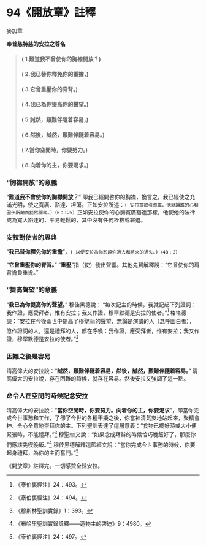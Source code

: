 # 94《開放章》註釋

麥加章

**奉普慈特慈的安拉之尊名**

> #### ( 1.難道我不曾使你的胸襟開放？) 
> #### ( 2.我已替你釋免你的重擔，)
> #### ( 3.它曾重壓你的脊背。)
> #### ( 4.我已為你提高你的聲望。) 
> #### ( 5.誠然，艱難伴隨着容易，)
> #### ( 6.然後，誠然，艱難伴隨着容易。) 
> #### ( 7.當你空閒時，你要努力。)
> #### ( 8.向着你的主，你要渴求。)

### “胸襟開放”的意義

“**難道我不曾使你的胸襟開放？**” 即我已經開啓你的胸襟，換言之，我已經使之充滿光明，使之寬廣、豁達、坦蕩。正如安拉所述：`( 安拉意欲引導誰，他就讓誰的心胸因伊斯蘭而豁然開朗。)（6：125）`正如安拉使你的心胸寬廣豁達那樣，他使他的法律成為寬大豁達的，平易輕鬆的，其中沒有任何桎梏或窘迫。

### 安拉對使者的恩典

“**我已替你釋免你的重擔**”，`( 以便安拉為你恕饒你過去和將來的過失。)（48：2）`

“**它曾重壓你的脊背。**” “**重壓**”指（使）發出聲響。其他先賢解釋說：“它曾使你的肩背擔負重擔。”

### “提高聲望”的意義

“**我已為你提高你的聲望。**” 穆佳黑德說： “每次記主的時候，我就記起下列證詞：我作證，應受拜者，惟有安拉；我又作證，穆罕默德是安拉的使者。”[^1] 格塔德說：“安拉在今後兩世中提高了穆聖ﷺ的聲望，無論是演講的人（念呼圖白者），唸作證詞的人，還是禮拜的人，都在呼喚：我作證，應受拜者，惟有安拉；我又作證，穆罕默德是安拉的使者。”[^2] 

### 困難之後是容易

清高偉大的安拉說：“**誠然，艱難伴隨着容易，然後，誠然，艱難伴隨着容易。**” 清高偉大的安拉說，存在困難的時候，就存在容易。然後安拉又強調了這一點。

### 命令人在空閒的時候記念安拉

清高偉大的安拉說：“**當你空閒時，你要努力。向着你的主，你要渴求**”，即當你完成今世事務和工作，了卻了今世的各種干擾之後，你當神清氣爽地站起來，聚精會神、全心全意地崇拜你的主。下列聖訓表達了這層意義：“食物已擺好時或大小便緊張時，不能禮拜。”[^3] 穆聖ﷺ又說：“如果念成拜辭的時候恰巧晚飯好了，那麼你們應該先喫晚飯。”[^4] 穆佳黑德解釋這節經文說：“當你完成今世事務的時候，你要起身禮拜，為你的主而奮鬥。”[^5] 

《開放章》註釋完。一切感贊全歸安拉。

[^1]:《泰伯裏經注》24：493。

[^2]:《泰伯裏經注》24：494。

[^3]:《穆斯林聖訓實錄》1：393。

[^4]:《布哈里聖訓實錄詮釋——造物主的啓迪》9：4980。

[^5]:《泰伯裏經注》24：497。